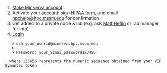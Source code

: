 1. [Make Minverva account](https://acctreq.hpc.mssm.edu)
2. Activate your account: sign [HIPAA form](https://hipaaforms.hpc.mssm.edu), and email [hpchelp@hpc.mssm.edu](hpchelp@hpc.mssm.edu) for confirmation
3. Get added to a private node & lab (e.g. ask [Matt Heflin](matthew.heflin@mssm.edu) or lab manager for info)
4. [Login](https://labs.icahn.mssm.edu/minervalab/minerva-quick-start/)
```
   > ssh your_userid@minerva.hpc.mssm.edu
   > 
   > Password: your_Sinai_password123456 
```
      where 123456 represents the numeric sequence obtained from your VIP Symantec token

